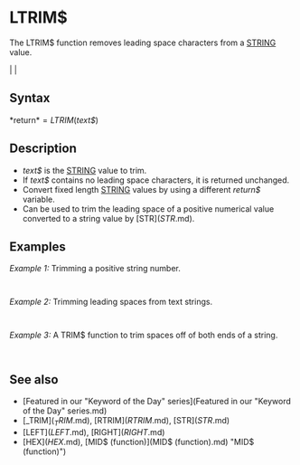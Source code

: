 # LTRIM$

The LTRIM$ function removes leading space characters from a [STRING](STRING.md) value.

  

|  |

## Syntax

*return$* = LTRIM$(*text$*)
  

## Description

* *text$* is the [STRING](STRING.md) value to trim.
* If *text$* contains no leading space characters, it is returned unchanged.
* Convert fixed length [STRING](STRING.md) values by using a different *return$* variable.
* Can be used to trim the leading space of a positive numerical value converted to a string value by [STR$](STR$.md).

  

## Examples

*Example 1:* Trimming a positive string number.

``` value = 12345 number$ = LTRIM$([STR$](STR$.md)(value)) 'converting number to string removes right PRINT space [PRINT](PRINT.md) "[" + number$ + "]"  
```

``` [12345]  
```

  

*Example 2:* Trimming leading spaces from text strings.

``` [PRINT](PRINT.md) LTRIM$("some text") [PRINT](PRINT.md) LTRIM$("   some text")  
```

``` some text some text  
```

  

*Example 3:* A TRIM$ function to trim spaces off of both ends of a string.

``` text$ = "        Text String           " trimmed$ = TRIM$(text$) [PRINT](PRINT.md) [CHR$](CHR$.md)(26) + trimmed$ + [CHR$](CHR$.md)(27) [FUNCTION](FUNCTION.md) TRIM$(text$) TRIM$ = LTRIM$([RTRIM$](RTRIM$.md)(text$)) [END FUNCTION](END FUNCTION.md)  
```

``` →Text String←  
```

  

## See also

* [Featured in our "Keyword of the Day" series](Featured in our "Keyword of the Day" series.md)
* [_TRIM$](_TRIM$.md), [RTRIM$](RTRIM$.md), [STR$](STR$.md)
* [LEFT$](LEFT$.md), [RIGHT$](RIGHT$.md)
* [HEX$](HEX$.md), [MID$ (function)](MID$ (function).md) "MID$ (function)")

  
